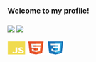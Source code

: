 ### Welcome to my profile!
###

<div>
  <a href"https://github.com/LucasMo1">
  <img height="180em" src="https://github-readme-stats.vercel.app/api?username=lucasmo1&show_icons=true&theme=tokyonight"/>
  <img height="180em" src="https://github-readme-stats.vercel.app/api/top-langs/?username=lucasmo1&theme=tokyonight"/>
</div>


<div style="display: inline_block"><br>
  <img align="center" alt="Js" height="30" width="40" src="https://raw.githubusercontent.com/devicons/devicon/master/icons/javascript/javascript-plain.svg">
  <img align="center" alt="HTML" height="30" width="40" src="https://raw.githubusercontent.com/devicons/devicon/master/icons/html5/html5-original.svg">
  <img align="center" alt="CSS" height="30" width="40" src="https://raw.githubusercontent.com/devicons/devicon/master/icons/css3/css3-original.svg">
</div>
